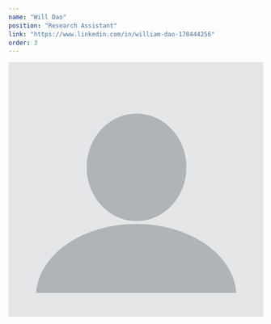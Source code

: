 ```yaml
---
name: "Will Dao"
position: "Research Assistant"
link: "https://www.linkedin.com/in/william-dao-178444256"
order: 3
---
```


![will](/assets/profile-pics/blank-profile.jpg)